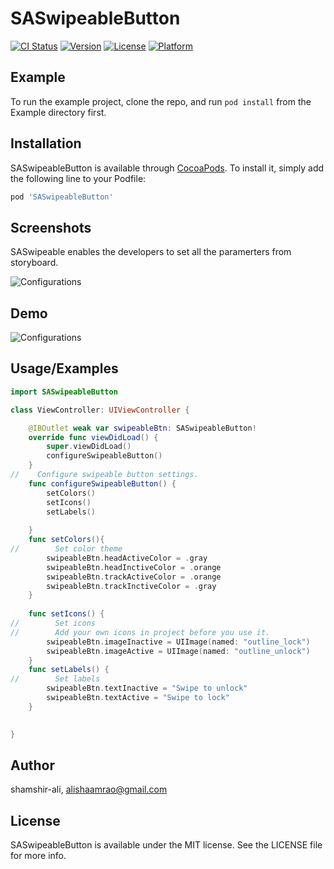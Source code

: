 # SASwipeableButton

[![CI Status](https://img.shields.io/travis/shamshir-ali/SASwipeableButton.svg?style=flat)](https://travis-ci.org/shamshir-ali/SASwipeableButton)
[![Version](https://img.shields.io/cocoapods/v/SASwipeableButton.svg?style=flat)](https://cocoapods.org/pods/SASwipeableButton)
[![License](https://img.shields.io/cocoapods/l/SASwipeableButton.svg?style=flat)](https://cocoapods.org/pods/SASwipeableButton)
[![Platform](https://img.shields.io/cocoapods/p/SASwipeableButton.svg?style=flat)](https://cocoapods.org/pods/SASwipeableButton)

## Example

To run the example project, clone the repo, and run `pod install` from the Example directory first.


## Installation

SASwipeableButton is available through [CocoaPods](https://cocoapods.org). To install
it, simply add the following line to your Podfile:

```ruby
pod 'SASwipeableButton'
```

## Screenshots
SASwipeable enables the developers to set all the paramerters from storyboard.

![Configurations](https://s3.eu-north-1.amazonaws.com/saswipeable.resources/configurations.png)


## Demo

![Configurations](https://s3.eu-north-1.amazonaws.com/saswipeable.resources/saswipeableanim.gif)


## Usage/Examples

```swift
import SASwipeableButton

class ViewController: UIViewController {

    @IBOutlet weak var swipeableBtn: SASwipeableButton!
    override func viewDidLoad() {
        super.viewDidLoad()
        configureSwipeableButton()
    }
//    Configure swipeable button settings.
    func configureSwipeableButton() {
        setColors()
        setIcons()
        setLabels()
        
    }
    func setColors(){
//        Set color theme
        swipeableBtn.headActiveColor = .gray
        swipeableBtn.headInctiveColor = .orange
        swipeableBtn.trackActiveColor = .orange
        swipeableBtn.trackInctiveColor = .gray
    }
    
    func setIcons() {
//        Set icons
//        Add your own icons in project before you use it.
        swipeableBtn.imageInactive = UIImage(named: "outline_lock")
        swipeableBtn.imageActive = UIImage(named: "outline_unlock")
    }
    func setLabels() {
//        Set labels
        swipeableBtn.textInactive = "Swipe to unlock"
        swipeableBtn.textActive = "Swipe to lock"
    }
    

}
```

## Author

shamshir-ali, alishaamrao@gmail.com

## License

SASwipeableButton is available under the MIT license. See the LICENSE file for more info.
